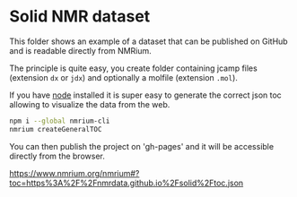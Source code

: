 # Solid NMR dataset

This folder shows an example of a dataset that can be published on GitHub and is readable directly from NMRium.

The principle is quite easy, you create folder containing jcamp files (extension `dx` or `jdx`) and optionally a molfile (extension `.mol`).

If you have [node](https://nodejs.org/en/) installed it is super easy to generate the correct json toc allowing to visualize the data from the web.

```bash
npm i --global nmrium-cli
nmrium createGeneralTOC
```

You can then publish the project on 'gh-pages' and it will be accessible directly from the browser.

https://www.nmrium.org/nmrium#?toc=https%3A%2F%2Fnmrdata.github.io%2Fsolid%2Ftoc.json

